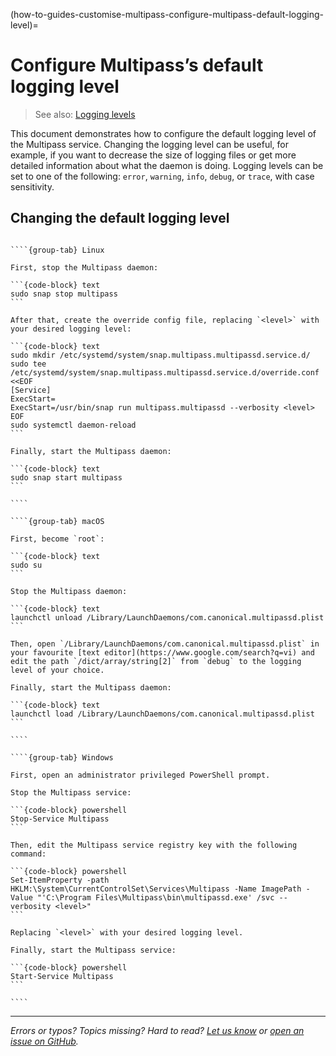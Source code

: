 (how-to-guides-customise-multipass-configure-multipass-default-logging-level)=
# Configure Multipass’s default logging level

> See also: [Logging levels](/reference/logging-levels)

This document demonstrates how to configure the default logging level of the Multipass service. Changing the logging level can be useful, for example, if you want to decrease the size of logging files or get more detailed information about what the daemon is doing. Logging levels can be set to one of the following: `error`, `warning`, `info`, `debug`, or `trace`, with case sensitivity.

## Changing the default logging level

`````{tabs}

````{group-tab} Linux

First, stop the Multipass daemon:

```{code-block} text
sudo snap stop multipass
```

After that, create the override config file, replacing `<level>` with your desired logging level:

```{code-block} text
sudo mkdir /etc/systemd/system/snap.multipass.multipassd.service.d/
sudo tee /etc/systemd/system/snap.multipass.multipassd.service.d/override.conf <<EOF
[Service]
ExecStart=
ExecStart=/usr/bin/snap run multipass.multipassd --verbosity <level>
EOF
sudo systemctl daemon-reload
```

Finally, start the Multipass daemon:

```{code-block} text
sudo snap start multipass
```

````

````{group-tab} macOS

First, become `root`:

```{code-block} text
sudo su
```

Stop the Multipass daemon:

```{code-block} text
launchctl unload /Library/LaunchDaemons/com.canonical.multipassd.plist
```

Then, open `/Library/LaunchDaemons/com.canonical.multipassd.plist` in your favourite [text editor](https://www.google.com/search?q=vi) and edit the path `/dict/array/string[2]` from `debug` to the logging level of your choice.

Finally, start the Multipass daemon:

```{code-block} text
launchctl load /Library/LaunchDaemons/com.canonical.multipassd.plist
```

````

````{group-tab} Windows

First, open an administrator privileged PowerShell prompt.

Stop the Multipass service:

```{code-block} powershell
Stop-Service Multipass
```

Then, edit the Multipass service registry key with the following command:

```{code-block} powershell
Set-ItemProperty -path HKLM:\System\CurrentControlSet\Services\Multipass -Name ImagePath -Value "'C:\Program Files\Multipass\bin\multipassd.exe' /svc --verbosity <level>"
```

Replacing `<level>` with your desired logging level.

Finally, start the Multipass service:

```{code-block} powershell
Start-Service Multipass
```

````

`````

---

*Errors or typos? Topics missing? Hard to read? <a href="https://docs.google.com/forms/d/e/1FAIpQLSd0XZDU9sbOCiljceh3rO_rkp6vazy2ZsIWgx4gsvl_Sec4Ig/viewform?usp=pp_url&entry.317501128=https://canonical.com/multipass/docs/configure-multipass-default-logging-level" target="_blank">Let us know</a> or <a href="https://github.com/canonical/multipass/issues/new/choose" target="_blank">open an issue on GitHub</a>.*
